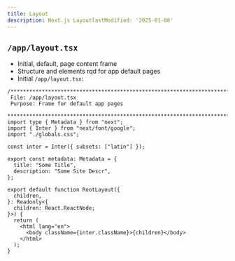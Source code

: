 ```yaml
---
title: Layout
description: Next.js LayoutlastModified: '2025-01-08'
---
```


## `/app/layout.tsx`

- Initial, default, page content frame
- Structure and elements rqd for app default pages
- Initial `/app/layout.tsx`:

```tsx
/*******************************************************************************
 File: /app/layout.tsx
 Purpose: Frame for default app pages
 ******************************************************************************/
import type { Metadata } from "next";
import { Inter } from "next/font/google";
import "./globals.css";

const inter = Inter({ subsets: ["latin"] });

export const metadata: Metadata = {
  title: "Some Title",
  description: "Some Site Descr",
};

export default function RootLayout({
  children,
}: Readonly<{
  children: React.ReactNode;
}>) {
  return (
    <html lang="en">
      <body className={inter.className}>{children}</body>
    </html>
  );
}
```
